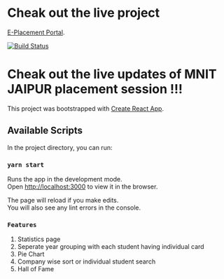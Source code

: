 
# Cheak out the live project

[E-Placement Portal](https://fantasy-08.github.io/placement-P).

[![Build Status](https://travis-ci.org/joemccann/dillinger.svg?branch=master)](https://murmuring-mesa-21077.herokuapp.com/)


# Cheak out the live updates of MNIT JAIPUR placement session !!!

This project was bootstrapped with [Create React App](https://github.com/facebook/create-react-app).

## Available Scripts

In the project directory, you can run:

### `yarn start`

Runs the app in the development mode.\
Open [http://localhost:3000](http://localhost:3000) to view it in the browser.

The page will reload if you make edits.\
You will also see any lint errors in the console.

### `Features`

1. Statistics page 
2. Seperate year grouping with each student having individual card
3. Pie Chart
4. Company wise sort or individual student search 
5. Hall of Fame
